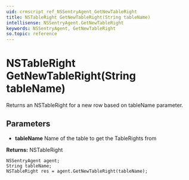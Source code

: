 ```yaml
---
uid: crmscript_ref_NSSentryAgent_GetNewTableRight
title: NSTableRight GetNewTableRight(String tableName)
intellisense: NSSentryAgent.GetNewTableRight
keywords: NSSentryAgent, GetNewTableRight
so.topic: reference
---
```


# NSTableRight GetNewTableRight(String tableName)

Returns an NSTableRight for a new row based on tableName parameter.

## Parameters

* **tableName** Name of the table to get the TableRights from

**Returns:** NSTableRight

```crmscript
NSSentryAgent agent;
String tableName;
NSTableRight res = agent.GetNewTableRight(tableName);
```

